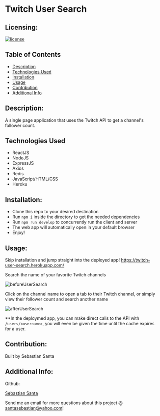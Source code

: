 # Twitch User Search

## Licensing:

[![license](https://img.shields.io/badge/license-MIT-blue)](https://shields.io)

## Table of Contents

* [Description](#description)
* [Technologies Used](#technologies-used)
* [Installation](#installation)
* [Usage](#usage)
* [Contribution](#contribution)
* [Additional Info](#additional-info)

## Description:

A single page application that uses the Twitch API to get a channel's follower count.

## Technologies Used

* ReactJS
* NodeJS
* ExpressJS
* Axios
* Redis
* JavaScript/HTML/CSS
* Heroku

## Installation:

* Clone this repo to your desired destination
* Run ```npm i``` inside the directory to get the needed dependencies
* Run ```npm run develop``` to concurrently run the client and server
* The web app will automatically open in your default browser
* Enjoy!

## Usage:

Skip installation and jump straight into the deployed app!
https://twitch-user-search.herokuapp.com/


Search the name of your favorite Twitch channels

![beforeUserSearch](https://user-images.githubusercontent.com/7333111/168503445-1e77d078-a835-494c-9044-0d2852855b8a.png)


Click on the channel name to open a tab to their Twitch channel, or simply view their follower count and search another name

![afterUserSearch](https://user-images.githubusercontent.com/7333111/168503461-4f8e6906-b432-4129-8a23-bd3c95e3768f.png)

**In the deploymed app, you can make direct calls to the API with ```/users/<username>```, you will even be given the time until the cache expires for a user.
  
## Contribution:

Built by Sebastian Santa

## Additional Info:

Github:

[Sebastian Santa](https://github.com/cheesecakeassassin)

Send me an email for more questions about this project @ santasebastian@yahoo.com!
